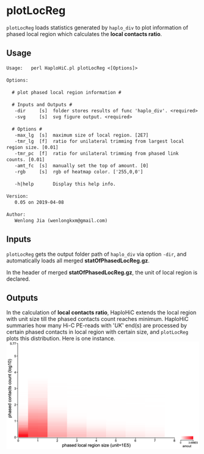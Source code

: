# plotLocReg
`plotLocReg` loads statistics generated by `haplo_div` to plot information of phased local region which calculates the **local contacts ratio**.

## Usage

```
Usage:   perl HaploHiC.pl plotLocReg <[Options]>

Options:

  # plot phased local region information #

  # Inputs and Outputs #
   -dir     [s]  folder stores results of func 'haplo_div'. <required>
   -svg     [s]  svg figure output. <required>

  # Options #
   -max_lg  [s]  maximum size of local region. [2E7]
   -tmr_lg  [f]  ratio for unilateral trimming from largest local region size. [0.01]
   -tmr_pc  [f]  ratio for unilateral trimming from phased link counts. [0.01]
   -amt_fc  [s]  manually set the top of amount. [0]
   -rgb     [s]  rgb of heatmap color. ['255,0,0']

   -h|help       Display this help info.

Version:
   0.05 on 2019-04-08

Author:
   Wenlong Jia (wenlongkxm@gmail.com)
```

## Inputs

`plotLocReg` gets the output folder path of `haplo_div` via option `-dir`, and automatically loads all merged **statOfPhasedLocReg.gz**.

In the header of merged **statOfPhasedLocReg.gz**, the unit of local region is declared.

## Outputs

In the calculation of **local contacts ratio**, HaploHiC extends the local region with unit size till the phased contacts count reaches minimum.
HaploHiC summaries how many Hi-C PE-reads with '*UK*' end(s) are processed by certain phased contacts in local region with certain size, and `plotLocReg` plots this distribution.
Here is one instance.
![instance](./image/plotLocReg.png)